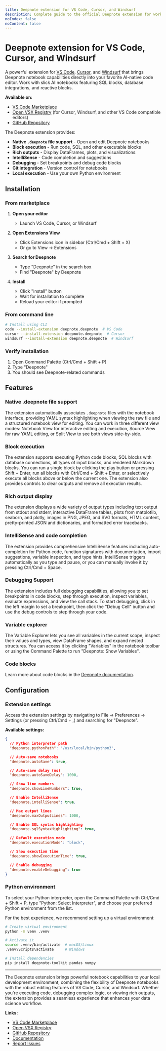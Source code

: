 ```yaml
---
title: Deepnote extension for VS Code, Cursor, and Windsurf
description: Complete guide to the official Deepnote extension for working with Deepnote notebooks locally in VS Code, Cursor, and Windsurf.
noIndex: false
noContent: false
---
```


# Deepnote extension for VS Code, Cursor, and Windsurf

A powerful extension for [VS Code](https://code.visualstudio.com/), [Cursor](https://cursor.sh/), and [Windsurf](https://windsurf.ai/) that brings Deepnote notebook capabilities directly into your favorite AI-native code editor. Work with slick AI notebooks featuring SQL blocks, database integrations, and reactive blocks.

**Available on:**

- [VS Code Marketplace](https://marketplace.visualstudio.com/items?itemName=deepnote.deepnote)
- [Open VSX Registry](https://open-vsx.org/extension/deepnote/deepnote) (for Cursor, Windsurf, and other VS Code compatible editors)
- [GitHub Repository](https://github.com/deepnote/deepnote-vscode)

The Deepnote extension provides:

- **Native `.deepnote` file support** - Open and edit Deepnote notebooks
- **Block execution** - Run code, SQL, and other executable blocks
- **Rich outputs** - Display DataFrames, plots, and visualizations
- **IntelliSense** - Code completion and suggestions
- **Debugging** - Set breakpoints and debug code blocks
- **Git integration** - Version control for notebooks
- **Local execution** - Use your own Python environment

## Installation

### From marketplace

1. **Open your editor**
   - Launch VS Code, Cursor, or Windsurf

2. **Open Extensions View**
   - Click Extensions icon in sidebar (Ctrl/Cmd + Shift + X)
   - Or go to View → Extensions

3. **Search for Deepnote**
   - Type "Deepnote" in the search box
   - Find "Deepnote" by Deepnote

4. **Install**
   - Click "Install" button
   - Wait for installation to complete
   - Reload your editor if prompted

### From command line

```bash
# Install using CLI
code --install-extension deepnote.deepnote  # VS Code
cursor --install-extension deepnote.deepnote  # Cursor
windsurf --install-extension deepnote.deepnote  # Windsurf
```

### Verify installation

1. Open Command Palette (Ctrl/Cmd + Shift + P)
2. Type "Deepnote"
3. You should see Deepnote-related commands

## Features

### Native .deepnote file support

The extension automatically associates `.deepnote` files with the notebook interface, providing YAML syntax highlighting when viewing the raw file and a structured notebook view for editing. You can work in three different view modes: Notebook View for interactive editing and execution, Source View for raw YAML editing, or Split View to see both views side-by-side.

### Block execution

The extension supports executing Python code blocks, SQL blocks with database connections, all types of input blocks, and rendered Markdown blocks. You can run a single block by clicking the play button or pressing Shift + Enter, run all blocks with Ctrl/Cmd + Shift + Enter, or selectively execute all blocks above or below the current one. The extension also provides controls to clear outputs and remove all execution results.

### Rich output display

The extension displays a wide variety of output types including text output from stdout and stderr, interactive DataFrame tables, plots from matplotlib, seaborn, and plotly, images in PNG, JPEG, and SVG formats, HTML content, pretty-printed JSON and dictionaries, and formatted error tracebacks.

### IntelliSense and code completion

The extension provides comprehensive IntelliSense features including auto-completion for Python code, function signatures with documentation, import suggestions, variable inspection, and type hints. IntelliSense triggers automatically as you type and pause, or you can manually invoke it by pressing Ctrl/Cmd + Space.

### Debugging Support

The extension includes full debugging capabilities, allowing you to set breakpoints in code blocks, step through execution, inspect variables, evaluate expressions, and view the call stack. To start debugging, click in the left margin to set a breakpoint, then click the "Debug Cell" button and use the debug controls to step through your code.

### Variable explorer

The Variable Explorer lets you see all variables in the current scope, inspect their values and types, view DataFrame shapes, and expand nested structures. You can access it by clicking "Variables" in the notebook toolbar or using the Command Palette to run "Deepnote: Show Variables".

### Code blocks

Learn more about code blocks in the [Deepnote documentation](https://deepnote.com/docs/blocks-package).

## Configuration

### Extension settings

Access the extension settings by navigating to File → Preferences → Settings (or pressing Ctrl/Cmd + ,) and searching for "Deepnote".

**Available settings:**

```json
{
  // Python interpreter path
  "deepnote.pythonPath": "/usr/local/bin/python3",

  // Auto-save notebooks
  "deepnote.autoSave": true,

  // Auto-save delay (ms)
  "deepnote.autoSaveDelay": 1000,

  // Show line numbers
  "deepnote.showLineNumbers": true,

  // Enable IntelliSense
  "deepnote.intelliSense": true,

  // Max output lines
  "deepnote.maxOutputLines": 1000,

  // Enable SQL syntax highlighting
  "deepnote.sqlSyntaxHighlighting": true,

  // Default execution mode
  "deepnote.executionMode": "block",

  // Show execution time
  "deepnote.showExecutionTime": true,

  // Enable debugging
  "deepnote.enableDebugging": true
}
```

### Python environment

To select your Python interpreter, open the Command Palette with Ctrl/Cmd + Shift + P, type "Python: Select Interpreter", and choose your preferred Python environment from the list.

For the best experience, we recommend setting up a virtual environment:

```bash
# Create virtual environment
python -m venv .venv

# Activate it
source .venv/bin/activate  # macOS/Linux
.venv\Scripts\activate     # Windows

# Install dependencies
pip install deepnote-toolkit pandas numpy
```

---

The Deepnote extension brings powerful notebook capabilities to your local development environment, combining the flexibility of Deepnote notebooks with the robust editing features of VS Code, Cursor, and Windsurf. Whether you're executing code, debugging complex logic, or viewing rich outputs, the extension provides a seamless experience that enhances your data science workflow.

**Links:**

- [VS Code Marketplace](https://marketplace.visualstudio.com/items?itemName=deepnote.deepnote)
- [Open VSX Registry](https://open-vsx.org/extension/deepnote/deepnote)
- [GitHub Repository](https://github.com/deepnote/deepnote-vscode)
- [Documentation](https://deepnote.com/docs)
- [Report Issues](https://github.com/deepnote/deepnote-vscode/issues)
